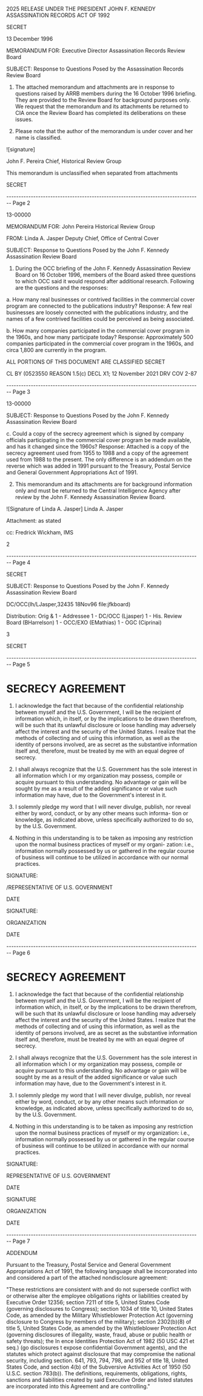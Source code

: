2025 RELEASE UNDER THE PRESIDENT JOHN F. KENNEDY ASSASSINATION RECORDS ACT OF 1992

SECRET

13 December 1996

MEMORANDUM FOR: Executive Director
Assassination Records Review Board

SUBJECT: Response to Questions Posed by the
Assassination Records Review Board

1.  The attached memorandum and attachments are in response to questions raised by ARRB members during the 16 October 1996 briefing. They are provided to the Review Board for background purposes only. We request that the memorandum and its attachments be returned to CIA once the Review Board has completed its deliberations on these issues.

2.  Please note that the author of the memorandum is under cover and her name is classified.

![signature]

John F. Pereira
Chief, Historical Review Group

This memorandum is unclassified when separated from attachments

SECRET


-------------------------------------------------------------------------------- Page 2

13-00000

MEMORANDUM FOR: John Pereira
Historical Review Group

FROM: Linda A. Jasper
Deputy Chief, Office of Central Cover

SUBJECT: Response to Questions Posed by the John F.
Kennedy Assassination Review Board

1. During the OCC briefing of the John F. Kennedy
   Assassination Review Board on 16 October 1996, members of the
   Board asked three questions to which OCC said it would respond
   after additional research. Following are the questions and the
   responses:

a. How many real businesses or contrived facilities in the
commercial cover program are connected to the publications
industry? Response: A few real businesses are loosely connected
with the publications industry, and the names of a few contrived
facilities could be perceived as being associated.

b. How many companies participated in the commercial cover
program in the 1960s, and how many participate today? Response:
Approximately 500 companies participated in the commercial cover
program in the 1960s, and circa 1,800 are currently in the
program.

ALL PORTIONS OF
THIS DOCUMENT ARE
CLASSIFIED SECRET

CL BY (0523550
REASON 1.5(c)
DECL X1; 12 November 2021
DRV COV 2-87


-------------------------------------------------------------------------------- Page 3

13-00000

SUBJECT: Response to Questions Posed by the John F. Kennedy
Assassination Review Board

c. Could a copy of the secrecy agreement which is signed by
company officials participating in the commercial cover program
be made available, and has it changed since the 1960s? Response:
Attached is a copy of the secrecy agreement used from 1955 to
1988 and a copy of the agreement used from 1988 to the present.
The only difference is an addendum on the reverse which was added
in 1991 pursuant to the Treasury, Postal Service and General
Government Appropriations Act of 1991.

2. This memorandum and its attachments are for background
   information only and must be returned to the Central Intelligence
   Agency after review by the John F. Kennedy Assassination Review
   Board.

![Signature of Linda A. Jasper]
Linda A. Jasper

Attachment:
as stated

cc: Fredrick Wickham, IMS

2


-------------------------------------------------------------------------------- Page 4

SECRET

SUBJECT: Response to Questions Posed by the John F. Kennedy
Assassination Review Board

DC/OCC(lh/LJasper,32435 18Nov96 file:jfkboard)

Distribution:
Orig & 1 - Addressee
1 - DC/OCC (Ljasper)
1 - His. Review Board (BHarrelson)
1 - OCC/EXO (EMathias)
1 - OGC (Ciprinai)

3

SECRET


-------------------------------------------------------------------------------- Page 5

# SECRECY AGREEMENT

1. I acknowledge the fact that because of the confidential relationship between myself and the U.S. Government, I will be the recipient of information which, in itself, or by the implications to be drawn therefrom, will be such that its unlawful disclosure or loose handling may adversely affect the interest and the security of the United States. I realize that the methods of collecting and of using this information, as well as the identity of persons involved, are as secret as the substantive information itself and, therefore, must be treated by me with an equal degree of secrecy.

2. I shall always recognize that the U.S. Government has the sole interest in all information which I or my organization may possess, compile or acquire pursuant to this understanding. No advantage or gain will be sought by me as a result of the added significance or value such information may have, due to the Government's interest in it.

3. I solemnly pledge my word that I will never divulge, publish, nor reveal either by word, conduct, or by any other means such informa- tion or knowledge, as indicated above, unless specifically authorized to do so, by the U.S. Government.

4. Nothing in this understanding is to be taken as imposing any restriction upon the normal business practices of myself or my organi- zation: i.e., information normally possessed by us or gathered in the regular course of business will continue to be utilized in accordance with our normal practices.

SIGNATURE:

/REPRESENTATIVE OF U.S. GOVERNMENT

DATE

SIGNATURE:

ORGANIZATION

DATE


-------------------------------------------------------------------------------- Page 6

# SECRECY AGREEMENT

1. I acknowledge the fact that because of the confidential relationship between myself and the U.S. Government, I will be the recipient of information which, in itself, or by the implications to be drawn therefrom, will be such that its unlawful disclosure or loose handling may adversely affect the interest and the security of the United States. I realize that the methods of collecting and of using this information, as well as the identity of persons involved, are as secret as the substantive information itself and, therefore, must be treated by me with an equal degree of secrecy.

2. I shall always recognize that the U.S. Government has the sole interest in all information which I or my organization may possess, compile or acquire pursuant to this understanding. No advantage or gain will be sought by me as a result of the added significance or value such information may have, due to the Government's interest in it.

3. I solemnly pledge my word that I will never divulge, publish, nor reveal either by word, conduct, or by any other means such information or knowledge, as indicated above, unless specifically authorized to do so, by the U.S. Government.

4. Nothing in this understanding is to be taken as imposing any restriction upon the normal business practices of myself or my organization: i.e., information normally possessed by us or gathered in the regular course of business will continue to be utilized in accordance with our normal practices.

SIGNATURE:

REPRESENTATIVE OF U.S. GOVERNMENT

DATE

SIGNATURE

ORGANIZATION

DATE


-------------------------------------------------------------------------------- Page 7

ADDENDUM

Pursuant to the Treasury, Postal Service and General
Government Appropriations Act of 1991, the following language
shall be incorporated into and considered a part of the
attached nondisclosure agreement:

"These restrictions are consistent with and do not
supersede conflict with or otherwise alter the employee
obligations rights or liabilities created by Executive Order
12356; section 7211 of title 5, United States Code (governing
disclosures to Congress); section 1034 of title 10, United
States Code, as amended by the Military Whistleblower
Protection Act (governing disclosure to Congress by members of
the military); section 2302(b)(8) of title 5, United States
Code, as amended by the Whistleblower Protection Act (governing
disclosures of illegality, waste, fraud, abuse or public health
or safety threats); the In ence Identities Protection Act
of 1982 (50 USC 421 et seq.) (go disclosures t
expose confidential Government agents), and the statutes which
protect against disclosure that may compromise the national
security, including section. 641, 793, 794, 798, and 952 of
title 18, United States Code, and section 4(b) of the
Subversive Activities Act of 1950 (50 U.S.C. section 783(b)).
The definitions, requirements, obligations, rights, sanctions
and liabilities created by said Executive Order and listed
statutes are incorporated into this Agreement and are
controlling."
